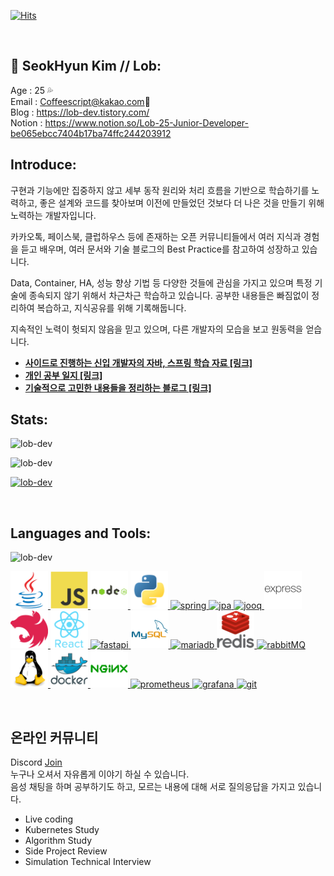 [![Hits](https://hits.seeyoufarm.com/api/count/incr/badge.svg?url=https%3A%2F%2Fgithub.com%2FLob-dev%2Fhit-counter&count_bg=%2379C83D&title_bg=%23555555&icon=spring.svg&icon_color=%2353F531&title=Hello%21&edge_flat=false)](https://hits.seeyoufarm.com)

<br/>

## 👻 SeokHyun Kim // Lob:

Age : 25 💦<br/>
Email : Coffeescript@kakao.com💬<br/>
Blog : https://lob-dev.tistory.com/ <br/>
Notion : https://www.notion.so/Lob-25-Junior-Developer-be065ebcc7404b17ba74ffc244203912 <br/>

## Introduce:

구현과 기능에만 집중하지 않고 세부 동작 원리와 처리 흐름을 기반으로 학습하기를 노력하고, 좋은 설계와 코드를 찾아보며 이전에 만들었던 것보다 더 나은 것을 만들기 위해 노력하는 개발자입니다.

카카오톡, 페이스북, 클럽하우스 등에 존재하는 오픈 커뮤니티들에서 여러 지식과 경험을 듣고 배우며, 여러 문서와 기술 블로그의 Best Practice를 참고하여 성장하고 있습니다. 

Data, Container, HA, 성능 향상 기법 등 다양한 것들에 관심을 가지고 있으며 특정 기술에 종속되지 않기 위해서 차근차근 학습하고 있습니다. 공부한 내용들은 빠짐없이 정리하여 복습하고, 지식공유를 위해 기록해둡니다.

지속적인 노력이 헛되지 않음을 믿고 있으며, 다른 개발자의 모습을 보고 원동력을 얻습니다.

- **[사이드로 진행하는 신입 개발자의 자바, 스프링 학습 자료 [링크]](https://github.com/Lob-dev/Junior-Back-end-Developer-Concepts)**
- **[개인 공부 일지 [링크]](https://www.notion.so/Lob-Junior-Developer-be065ebcc7404b17ba74ffc244203912)**
- **[기술적으로 고민한 내용들을 정리하는 블로그 [링크]](https://lob-dev.tistory.com/)**

## Stats:

<p>
  <img src="https://github-readme-stats.vercel.app/api?username=lob-dev&show_icons=true&locale=en" alt="lob-dev" />
</p>

<p>
  <img src="https://github-readme-streak-stats.herokuapp.com/?user=lob-dev&" alt="lob-dev" />
</p>

<p align="left"> 
  <a href="https://github.com/ryo-ma/github-profile-trophy">
    <img src="https://github-profile-trophy.vercel.app/?username=lob-dev" alt="lob-dev" />
  </a> 
</p>

<br/>

## Languages and Tools:

<p>
  <img src="https://github-readme-stats.vercel.app/api/top-langs?username=lob-dev&show_icons=true&locale=en&layout=compact" alt="lob-dev" />
</p>

<p align="left"> 
  <a href="https://www.java.com" target="_blank" rel="noreferrer">
    <img src="https://raw.githubusercontent.com/devicons/devicon/master/icons/java/java-original.svg" alt="java" width="60" height="60"/> 
  </a> 
  <a href="https://developer.mozilla.org/en-US/docs/Web/JavaScript" target="_blank" rel="noreferrer"> 
    <img src="https://raw.githubusercontent.com/devicons/devicon/master/icons/javascript/javascript-original.svg" alt="javascript" width="60" height="60"/> 
  </a> 
  <a href="https://nodejs.org" target="_blank" rel="noreferrer"> 
    <img src="https://raw.githubusercontent.com/devicons/devicon/master/icons/nodejs/nodejs-original-wordmark.svg" alt="nodejs" width="60" height="60"/> 
  </a> 
  <a href="https://www.python.org" target="_blank" rel="noreferrer"> 
    <img src="https://raw.githubusercontent.com/devicons/devicon/master/icons/python/python-original.svg" alt="python" width="60" height="60"/> 
  </a> 

  <a href="https://spring.io/" target="_blank" rel="noreferrer"> 
    <img src="https://www.vectorlogo.zone/logos/springio/springio-icon.svg" alt="spring" width="60" height="60"/> 
  </a>
  <a href="https://en.wikipedia.org/wiki/Jakarta_Persistence" target="_blank" rel="noreferrer"> 
    <img src="https://user-images.githubusercontent.com/67903919/151687201-299dd254-b976-43d8-8d4d-0571c5cb48f3.svg" alt="jpa" width="60" height="60"/> 
  </a>
  <a href="https://www.jooq.org/" target="_blank" rel="noreferrer"> 
    <img src="https://user-images.githubusercontent.com/67903919/151687129-897c968d-182b-42d8-8ff6-ea3d5e00f2b6.svg" alt="jooq" width="60" height="60"/> 
  </a>
  <a href="https://expressjs.com" target="_blank" rel="noreferrer"> 
    <img src="https://raw.githubusercontent.com/devicons/devicon/master/icons/express/express-original-wordmark.svg" alt="express" width="60" height="60"/> 
  </a> 
  <a href="https://nestjs.com/" target="_blank" rel="noreferrer"> 
    <img src="https://raw.githubusercontent.com/devicons/devicon/master/icons/nestjs/nestjs-plain.svg" alt="nestjs" width="60" height="60"/> 
  </a> 
  <a href="https://reactjs.org/" target="_blank" rel="noreferrer"> 
    <img src="https://raw.githubusercontent.com/devicons/devicon/master/icons/react/react-original-wordmark.svg" alt="react" width="60" height="60"/> 
  </a> 
  <a href="https://fastapi.tiangolo.com/" target="_blank" rel="noreferrer"> 
    <img src="https://user-images.githubusercontent.com/67903919/151687325-e726af78-e7d9-4ae7-88de-d039600c2e1c.svg" alt="fastapi" width="60" height="60"/> 
  </a> 
  <a href="https://www.mysql.com/" target="_blank" rel="noreferrer"> 
    <img src="https://raw.githubusercontent.com/devicons/devicon/master/icons/mysql/mysql-original-wordmark.svg" alt="mysql" width="60" height="60"/>
  </a> 
  <a href="https://mariadb.org/" target="_blank" rel="noreferrer">
    <img src="https://www.vectorlogo.zone/logos/mariadb/mariadb-icon.svg" alt="mariadb" width="60" height="60"/> 
  </a> 

  <a href="https://redis.io" target="_blank" rel="noreferrer"> 
    <img src="https://raw.githubusercontent.com/devicons/devicon/master/icons/redis/redis-original-wordmark.svg" alt="redis" width="60" height="60"/> 
  </a> 
  
  <a href="https://www.rabbitmq.com" target="_blank" rel="noreferrer"> 
    <img src="https://www.vectorlogo.zone/logos/rabbitmq/rabbitmq-icon.svg" alt="rabbitMQ" width="60" height="60"/> 
  </a> 

  <a href="https://www.linux.org/" target="_blank" rel="noreferrer"> 
    <img src="https://raw.githubusercontent.com/devicons/devicon/master/icons/linux/linux-original.svg" alt="linux" width="60" height="60"/> 
  </a> 
  <a href="https://www.docker.com/" target="_blank" rel="noreferrer"> 
    <img src="https://raw.githubusercontent.com/devicons/devicon/master/icons/docker/docker-original-wordmark.svg" alt="docker" width="60" height="60"/> 
  </a> 
  <a href="https://www.nginx.com" target="_blank" rel="noreferrer"> 
    <img src="https://raw.githubusercontent.com/devicons/devicon/master/icons/nginx/nginx-original.svg" alt="nginx" width="60" height="60"/> 
  </a> 

  <a href="https://prometheus.io/" target="_blank" rel="noreferrer"> 
    <img src="https://www.vectorlogo.zone/logos/prometheusio/prometheusio-icon.svg" alt="prometheus" width="60" height="60"/> 
  </a> 
  <a href="https://grafana.com" target="_blank" rel="noreferrer"> 
    <img src="https://www.vectorlogo.zone/logos/grafana/grafana-icon.svg" alt="grafana" width="60" height="60"/> 
  </a> 
  
  <a href="https://git-scm.com/" target="_blank" rel="noreferrer"> 
    <img src="https://www.vectorlogo.zone/logos/git-scm/git-scm-icon.svg" alt="git" width="60" height="60"/> 
  </a> 
</p>

<br/>

## 온라인 커뮤니티

 Discord [Join](https://discord.gg/szKX4CtWBa) <br/>
누구나 오셔서 자유롭게 이야기 하실 수 있습니다. <br/>
음성 채팅을 하며 공부하기도 하고, 모르는 내용에 대해 서로 질의응답을 가지고 있습니다.
- Live coding
- Kubernetes Study
- Algorithm Study
- Side Project Review
- Simulation Technical Interview
